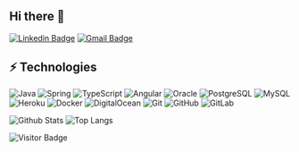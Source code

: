 ## Hi there 👋

[![Linkedin Badge](https://img.shields.io/badge/-mckarsi-blue?style=flat-square&logo=Linkedin&logoColor=white&link=https://www.linkedin.com/in/mckarsi/)](https://www.linkedin.com/in/mckarsi/)
[![Gmail Badge](https://img.shields.io/badge/-karsi.mertcan@gmail.com-c14438?style=flat-square&logo=Gmail&logoColor=white&link=mailto:karsi.mertcan@gmail.com)](mailto:karsi.mertcan@gmail.com)

## ⚡ Technologies

![Java](https://img.shields.io/badge/-Java-DC0000?style=flat-square&logo=java)
![Spring](https://img.shields.io/badge/-Spring-EBF2F2?style=flat-square&logo=spring)
![TypeScript](https://img.shields.io/badge/-TypeScript-262626?style=flat-square&logo=typescript)
![Angular](https://img.shields.io/badge/-Angular-DD0031?style=flat-square&logo=angular)
![Oracle](https://img.shields.io/badge/-Oracle-DC0000?style=flat-square&logo=oracle)
![PostgreSQL](https://img.shields.io/badge/-PostgreSQL-F8F9FA?style=flat-square&logo=postgresql)
![MySQL](https://img.shields.io/badge/-MySQL-F29111?style=flat-square&logo=mysql)
![Heroku](https://img.shields.io/badge/-Heroku-430098?style=flat-square&logo=heroku)
![Docker](https://img.shields.io/badge/-Docker-black?style=flat-square&logo=docker)
![DigitalOcean](https://img.shields.io/badge/-Digital%20Ocean-darkblue?style=flat-square&logo=digitalocean)
![Git](https://img.shields.io/badge/-Git-black?style=flat-square&logo=git)
![GitHub](https://img.shields.io/badge/-GitHub-181717?style=flat-square&logo=github)
![GitLab](https://img.shields.io/badge/-GitLab-FCA121?style=flat-square&logo=gitlab)

![Github Stats](https://github-readme-stats.vercel.app/api?username=mckarsi&count_private=true&show_icons=true&include_all_commits=true&count_private=true)
![Top Langs](https://github-readme-stats.vercel.app/api/top-langs/?username=mckarsi&layout=compact&hide=Rich%20Text%20Format)

![Visitor Badge](https://visitor-badge.laobi.icu/badge?page_id=mckarsi.mckarsi)
